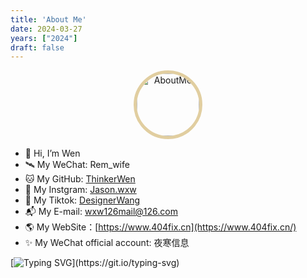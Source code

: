 ```yaml
---
title: 'About Me'
date: 2024-03-27
years: ["2024"]
draft: false
---
```


<div style="width: 100%; text-align: center">
    <img src="https://cloud.hive-net.cn/gallery-api/fs/show-gallery/2024_09_26_nU0FIX.jpg" width="100" alt="AboutMe" style="border-radius: 50%; border: 5px solid #e1cea0;"/>
</div>

- 👋 Hi, I’m Wen
- 🛰 My WeChat: Rem_wife
- 🐱 My GitHub: <a href="https://github.com/ThinkerWen/" >ThinkerWen</a>
- 📸 My Instgram: <a href="https://www.instagram.com/jason.wxw/" >Jason.wxw</a>
- 🌈 My Tiktok: <a href="https://www.tiktok.com/@friday.wang/" >DesignerWang</a>
- 📬 My E-mail: wxw126mail@126.com
- 🌎 My WebSite：[https://www.404fix.cn](https://www.404fix.cn/)
- ✨ My WeChat official account: 夜寒信息

[![Typing SVG](https://readme-typing-svg.demolab.com?font=Fira+Code&pause=1000&random=false&width=435&lines=Welcome+to+my+profile;I+wish+you+happiness+every+day.)](https://git.io/typing-svg)

